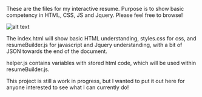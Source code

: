 These are the files for my interactive resume. Purpose is to show basic competency in HTML, CSS, JS and Jquery. Please feel free to browse!

![alt text](competencyResume/images/onlineResume.PNG)

The index.html will show basic HTML understanding, styles.css for css, and resumeBuilder.js for javascript and Jquery understanding, with a bit of JSON towards the end of the document. 

helper.js contains variables with stored html code, which will be used within resumeBuilder.js.

This project is still a work in progress, but I wanted to put it out here for anyone interested to see what I can currently do!

